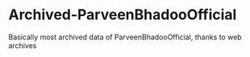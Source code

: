 # Archived-ParveenBhadooOfficial
Basically most archived data of ParveenBhadooOfficial, thanks to web archives

